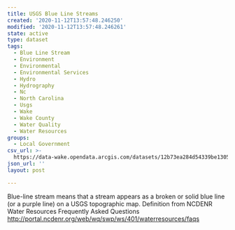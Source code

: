 ```yaml
---
title: USGS Blue Line Streams
created: '2020-11-12T13:57:48.246250'
modified: '2020-11-12T13:57:48.246261'
state: active
type: dataset
tags:
  - Blue Line Stream
  - Environment
  - Environmental
  - Environmental Services
  - Hydro
  - Hydrography
  - Nc
  - North Carolina
  - Usgs
  - Wake
  - Wake County
  - Water Quality
  - Water Resources
groups:
  - Local Government
csv_url: >-
  https://data-wake.opendata.arcgis.com/datasets/12b73ea284d54339be1305085881f7b5_0.csv?outSR=%7B%22latestWkid%22%3A2264%2C%22wkid%22%3A102719%7D
json_url: ''
layout: post

---
```

Blue-line stream means that a stream appears as a broken or solid blue line (or a purple line) on a USGS topographic map. Definition from NCDENR Water Resources Frequently Asked Questions http://portal.ncdenr.org/web/wq/swp/ws/401/waterresources/faqs
